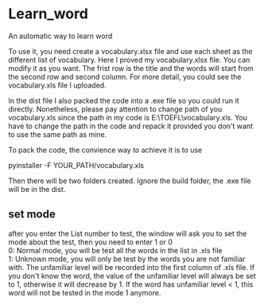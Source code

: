 # Learn_word
An automatic way to learn word 

To use it, you need create a vocabulary.xlsx file and use each sheet as the different list of vocabulary.
Here I proved my vocabulary.xlsx file. You can modify it as you want.
The frist row is the title and the words will start from the second row and second column.
For more detail, you could see the vocabulary.xls file I uploaded.

In the dist file I also packed the code into a .exe file so you could run it directly. Nonetheless, please pay attention to change path of you vocabulary.xls since the path in my code is E:\TOEFL\vocabulary.xls. You have to change the path in the code and repack it provided you don't want to use the same path as mine.

To pack the code, the convience way to achieve it is to use

pyinstaller -F YOUR_PATH/vocabulary.xls

Then there will be two folders created. Ignore the build folder, the .exe file will be in the dist.

## set mode
after you enter the List number to test, the window will ask you to set the mode about the test, then you need to enter 1 or 0  
0: Normal mode, you will be test all the words in the list in .xls file  
1: Unknown mode, you will only be test by the words you are not familiar with. The unfamiliar level will be recorded into the first column of .xls file. If you don't know the word, the value of the unfamiliar level will always be set to 1, otherwise it will decrease by 1. If the word has unfamiliar level < 1, this word will not be tested in the mode 1 anymore.


